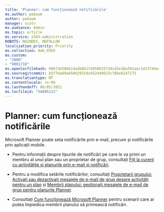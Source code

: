 ```yaml
---
title: 'Planner: cum funcționează notificările'
ms.author: pebaum
author: pebaum
manager: scotv
ms.audience: Admin
ms.topic: article
ms.service: o365-administration
ROBOTS: NOINDEX, NOFOLLOW
localization_priority: Priority
ms.collection: Adm_O365
ms.custom:
- "3809"
- "9001716"
ms.openlocfilehash: 69b73e506b14adb861fdd5001573dcd2e38af01aac1d13f4dedc60ab712a22e4
ms.sourcegitcommit: b5f7da89a650d2915dc652449623c78be6247175
ms.translationtype: MT
ms.contentlocale: ro-RO
ms.lasthandoff: 08/05/2021
ms.locfileid: "54095122"
---
```

# <a name="planner-how-notifications-work"></a>Planner: cum funcționează notificările

Microsoft Planner poate seta notificările prin e-mail, precum și notificările prin aplicații mobile.

- Pentru informații despre tipurile de notificări pe care le va primi un membru al unui plan sau un proprietar de grup, consultați [Fiți la curent cu activitățile și planurile prin e-mail și notificări](https://support.office.com/article/Stay-on-top-of-tasks-and-plans-with-email-and-notifications-cce223d6-b0ae-43cf-a080-266e2414a859).

- Pentru a modifica setările notificărilor, consultați [Proprietarii grupului: Activați sau dezactivați mesajele de e-mail de grup despre activități pentru un plan](https://support.office.com/article/group-owners-turn-group-emails-about-task-activity-on-or-off-for-a-plan-f1b0d681-2aa6-4ce5-9703-4614607d4cd0) și [Membrii planului: gestionați mesajele de e-mail de grup pentru planurile Planner](https://support.office.com/article/plan-members-manage-group-emails-for-your-planner-plans-46f989a0-a34d-4db9-993b-dd596af7a5d2).

- Consultați [Cum funcționează Microsoft Planner](https://techcommunity.microsoft.com/t5/planner-blog/how-microsoft-planner-works/ba-p/1214736#M703) pentru scenarii care ar putea împiedica membrii planului să primească notificări.
